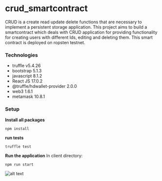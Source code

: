 # crud_smartcontract

CRUD is a create read update delete functions that are necessary to implement a persistent storage application. 
This project aims to build a smartcontract which deals with CRUD application for providing functionality for 
creating users with different Ids, editing and deleting them. 
This smart contract is deployed on ropsten testnet.

### Technologies
* truffle v5.4.26  
* bootstrap 5.1.3
* javascript 8.1.2
* React JS 17.0.2
* @truffle/hdwallet-provider 2.0.0
* web3 1.6.1
* metamask 10.8.1

### Setup
**Install all packages**
```
npm install
```

**run tests**
```
truffle test
```

**Run the application**
In client directory:
```
npm run start
```

![alt text](https://github.com/Aysha-Hussaini/crud_smartcontract/main/Screen-Shot.png?raw=true)





